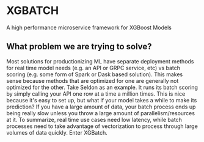 # XGBATCH
A high performance microservice framework for XGBoost Models

## What problem we are trying to solve?
Most solutions for productionizing ML have separate deployment methods
for real time model needs (e.g. an API or GRPC service, etc) vs batch scoring 
(e.g. some form of Spark or Dask based solution). This makes sense because
methods that are optimized for one are generally not optimized for the other.
Take Seldon as an example. It runs its batch scoring by simply calling your
API one row at a time a million times. This is nice because it's easy to set up, but what
if your model takes a while to make its prediction? If you have a large amount
of data, your batch process ends up being really slow unless you throw a large
amount of parallelism/resources at it. To summarize, real time use cases need
low latency, while batch processes need to take advantage of vectorization
to process through large volumes of data quickly. Enter XGBatch.


